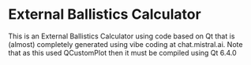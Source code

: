 # External Ballistics Calculator
This is an External Ballistics Calculator using code based  on Qt that is (almost) completely generated using vibe coding at chat.mistral.ai.
Note that as this used QCustomPlot then it must be compiled using Qt 6.4.0
